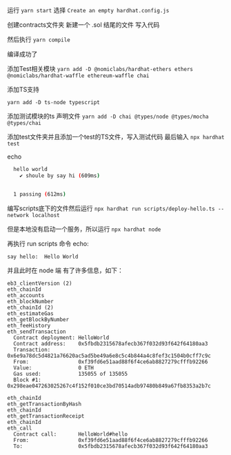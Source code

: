 运行 `yarn start` 选择 `Create an empty hardhat.config.js`

创建contracts文件夹
新建一个 .sol 结尾的文件
写入代码

然后执行 `yarn compile`

编译成功了

添加Test相关模块
`yarn add -D @nomiclabs/hardhat-ethers ethers @nomiclabs/hardhat-waffle ethereum-waffle chai
`

添加TS支持

`yarn add -D ts-node typescript`

添加测试模块的ts 声明文件
`yarn add -D chai @types/node @types/mocha @types/chai`



添加test文件夹并且添加一个test的TS文件，写入测试代码
最后输入
`npx hardhat test`

echo
```bash
  hello world
    ✔ shoule by say hi (609ms)


  1 passing (612ms)
```


编写scripts底下的文件然后运行
`npx hardhat run scripts/deploy-hello.ts --network localhost`

但是本地没有启动一个服务，所以运行
`npx hardhat node`

再执行 run scripts 命令
echo:
```shell
say hello:  Hello World
```

并且此时在 node 端 有了许多信息，如下：
```shell
eb3_clientVersion (2)
eth_chainId
eth_accounts
eth_blockNumber
eth_chainId (2)
eth_estimateGas
eth_getBlockByNumber
eth_feeHistory
eth_sendTransaction
  Contract deployment: HelloWorld
  Contract address:    0x5fbdb2315678afecb367f032d93f642f64180aa3
  Transaction:         0x6e9a78dc5d4821a76620ac5ad5be49a6e8c5c4b844a4c8fef3c1504b0cff7c9c
  From:                0xf39fd6e51aad88f6f4ce6ab8827279cfffb92266
  Value:               0 ETH
  Gas used:            135055 of 135055
  Block #1:            0x298eae047263025267c4f152f010ce3bd70514adb97480b849a67fb8353a2b7c

eth_chainId
eth_getTransactionByHash
eth_chainId
eth_getTransactionReceipt
eth_chainId
eth_call
  Contract call:       HelloWorld#hello
  From:                0xf39fd6e51aad88f6f4ce6ab8827279cfffb92266
  To:                  0x5fbdb2315678afecb367f032d93f642f64180aa3
```